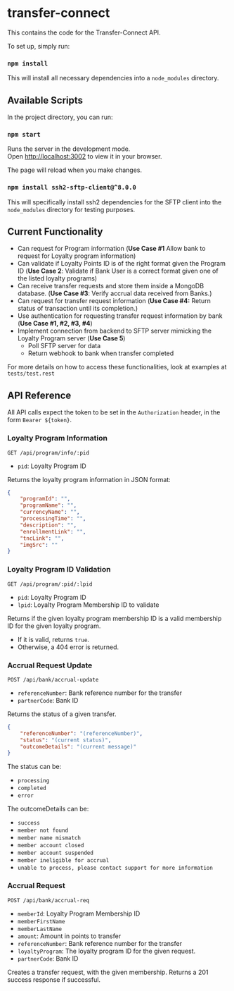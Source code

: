 # transfer-connect

This contains the code for the Transfer-Connect API.

To set up, simply run:

### `npm install`

This will install all necessary dependencies into a `node_modules` directory.

## Available Scripts

In the project directory, you can run:

### `npm start`

Runs the server in the development mode.\
Open [http://localhost:3002](http://localhost:3002) to view it in your browser.

The page will reload when you make changes.

### `npm install ssh2-sftp-client@^8.0.0`

This will specifically install ssh2 dependencies for the SFTP client into the `node_modules` directory for testing purposes.

## Current Functionality
- Can request for Program information (**Use Case #1** Allow bank to request for Loyalty program information)
- Can validate if Loyalty Points ID is of the right format given the Program ID (**Use Case 2**: Validate if Bank User is a correct format given one of the listed loyalty programs)
- Can receive transfer requests and store them inside a MongoDB database. (**Use Case #3**: Verify accrual data received from Banks.)
- Can request for transfer request information (**Use Case #4:** Return status of transaction until its completion.)
- Use authentication for requesting transfer request information by bank (**Use Case #1, #2, #3, #4**)
- Implement connection from backend to SFTP server mimicking the Loyalty Program server (**Use Case 5**)
    - Poll SFTP server for data
    - Return webhook to bank when transfer completed

For more details on how to access these functionalities, look at examples at `tests/test.rest`

## API Reference

All API calls expect the token to be set in the `Authorization` header, in the form `Bearer ${token}`.

### Loyalty Program Information

`GET /api/program/info/:pid`
- `pid`: Loyalty Program ID

Returns the loyalty program information in JSON format:

```json
{
    "programId": "",
    "programName": "",
    "currencyName": "",
    "processingTime": "",
    "description": "",
    "enrollmentLink": "",
    "tncLink": "",
    "imgSrc": ""
}
```

### Loyalty Program ID Validation

`GET /api/program/:pid/:lpid`
- `pid`: Loyalty Program ID
- `lpid`: Loyalty Program Membership ID to validate

Returns if the given loyalty program membership ID is a valid membership ID for the given loyalty program.
- If it is valid, returns `true`.
- Otherwise, a 404 error is returned.

### Accrual Request Update

`POST /api/bank/accrual-update`
- `referenceNumber`: Bank reference number for the transfer
- `partnerCode`: Bank ID

Returns the status of a given transfer.
```json
{
    "referenceNumber": "(referenceNumber)", 
    "status": "(current status)",
    "outcomeDetails": "(current message)"
}
```
The status can be:
- `processing`
- `completed`
- `error`

The outcomeDetails can be:
- `success`
- `member not found`
- `member name mismatch`
- `member account closed`
- `member account suspended`
- `member ineligible for accrual`
- `unable to process, please contact support for more information`

### Accrual Request 
`POST /api/bank/accrual-req`
- `memberId`: Loyalty Program Membership ID
- `memberFirstName`
- `memberLastName`
- `amount`: Amount in points to transfer
- `referenceNumber`: Bank reference number for the transfer
- `loyaltyProgram`: The loyalty program ID for the given request.
- `partnerCode`: Bank ID

Creates a transfer request, with the given membership.
Returns a 201 success response if successful.